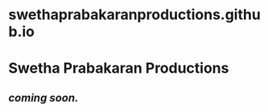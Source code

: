 # swethaprabakaranproductions.github.io


<h1>Swetha Prabakaran Productions</h1>
<h2><em>coming soon.</em></h2>
